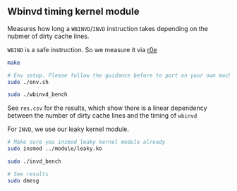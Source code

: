 ## Wbinvd timing kernel module
Measures how long a `WBINVD`/`INVD` instruction takes depending on the nubmer of dirty cache lines.

`WBIND` is a safe instruction. So we measure it via [r0e](https://github.com/misc0110/r0e)

``` bash
make

# Env setup. Please follow the guidance before to port on your own machine
sudo ./env.sh

sudo ./wbinvd_bench
```

See `res.csv` for the results, which show there is a linear dependency between the number of dirty cache lines and the timing of `wbinvd`

For `INVD`, we use our leaky kernel module.
``` bash
# Make sure you insmod leaky kernel module already
sudo insmod ../module/leaky.ko

sudo ./invd_bench

# See results
sudo dmesg
```